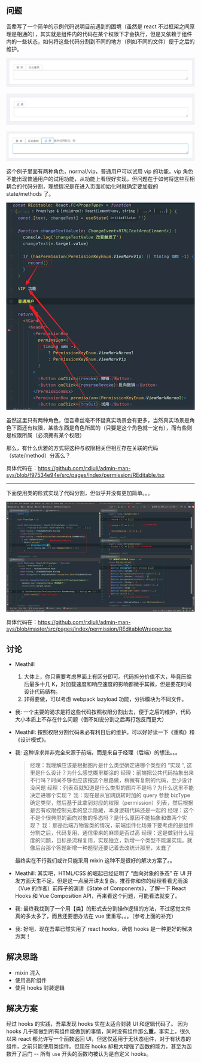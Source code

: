 ## 问题

吾辈写了一个简单的示例代码说明目前遇到的困境（虽然是 react 不过框架之间原理是相通的），其实就是组件内的代码在某个权限下才会执行，但是又依赖于组件内的一些状态，如何将这些代码分割到不同的地方（例如不同的文件）便于之后的维护。

![7e69d69a9157f9880390cfb28f9a12eb.png](./resource/0dbc91b2c59947ef86c099badd337eab.png)

![b96ed8f9915d324a238c66ea6f2cc520.png](./resource/46adf94d9d8847a0bc41badbcacf026e.png)

![8e51e2ceb7bf034de3b0a01f796172e7.png](./resource/362c59f1c07c4b69998c9268ac84f5b6.png)

这个例子里面有两种角色，normal/vip，普通用户可以试用 vip 的功能，vip 角色不能出现普通用户的试用功能，从功能上看很好实现，但问题在于如何将这些互相耦合的代码分割，理想情况是在进入页面初始化时就确定要加载的 state/methods 了。

![2535ac9cc61e98e49aacc7417570e845.png](./resource/350140322f52401091830c2c15eb0cd6.png)

虽然这里只有两种角色，但吾辈丝毫不怀疑真实场景会有更多，当然真实场景是角色下面还有权限，某些东西是角色所属的（只要是这个角色就一定有），而有些则是权限所属（必须拥有某个权限）

那么，有什么优雅的方式将这种与权限相关但相互存在关联的代码（state/method）分离么？

具体代码在：<https://github.com/rxliuli/admin-man-sys/blob/f97534e94e/src/pages/index/permission/REditable.tsx>

---

下面使用类的形式实现了代码分割，但似乎并没有更加简单。。。

![a825c2280b163c296a4979bd9606828d.png](./resource/d1f782f9e7f8405090878dfd80bd513b.png)

具体代码在：<https://github.com/rxliuli/admin-man-sys/blob/master/src/pages/index/permission/REditableWrapper.tsx>

## 讨论

- Meathill

  1.  大体上，你只需要考虑界面上有区分即可。代码拆分价值不大，毕竟压缩后最多十几 K，对加载速度和响应速度的影响都微乎其微，但是要花时间设计代码结构。
  1.  非得要做，可以考虑 webpack lazyload 功能，分拆模块为不同文件。

- 我: 一个主要的渴求是将这些代码按照权限分割出去，便于之后的维护，代码大小本质上不存在什么问题（倒不如说分割之后再打包反而更大）

- Meathill: 按照权限分割代码未必有利日后的维护。可以好好读一下《重构》和《设计模式》。

- 我: 这种诉求并非完全来源于前端，而是来自于经理（后端）的想法。。。

  > 经理：我理解应该是根据图片是什么类型确定进哪个类型的 “实现 “, 这里是什么设计？为什么感觉糊里糊涂的
  > 经理：前端把公共代码抽象出来不行吗？时间不够也应该按这个思路做，稍微有复制的代码，至少设计没问题
  > 经理：列表页就知道是什么类型的图片不是吗？为什么这里不能决定进哪个实现？
  > 我：现在是从官网跳转时加的 query 参数 bizType 确定类型，然后基于此拿到对应的权限（permission）列表，然后根据是否有权限控制元素的显示隐藏，本身逻辑代码还是一起的
  > 经理：这个不是个很典型的面向对象的多态吗？是什么原因不能抽象和做两个实现？
  > 我：那是后端万物皆类的情况，前端组件化场景下要考虑的是组件分割之后，代码复用、通信带来的麻烦是否过高
  > 经理：这是做到什么程度的问题，目标是流程复用，实现独立，新增一个类型不能漏实现。就像后台那个答题新增一种题型还要记着去改统计那里，太蠢了

  最终实在不行我们或许只能采用 mixin 这种不是很好的解决方案了。。

- Meathill: 其实吧，HTML/CSS 的崛起已经证明了 “面向对象的多态” 在 UI 开发方面天生不足。但是这一点展开讲太复杂。推荐你和你的经理看看尤雨溪（Vue 的作者）前阵子的演讲《State of Components》，了解一下 React Hooks 和 Vue Composition API，再来看这个问题，可能看法就变了。

- 我: 最终我找到了一个用【类】的形式去分割操作逻辑的方法，不过感觉文件真的多太多了，而且还要想办法在 vue 里重写。。。（参考上面的补充）

- 我: 好吧，现在吾辈已然实用了 react hooks，确信 hooks 是一种更好的解决方案！

## 解决思路

- mixin 混入
- 使用高阶组件
- 使用 hooks 封装逻辑

## 解决方案

经过 hooks 的实践，吾辈发现 hooks 实在太适合封装 UI 和逻辑代码了。
因为 hooks 几乎能做到所有组件能做到的事情，同时没有组件那么**重**，事实上，很久以来 react 都允许写一个函数返回 UI，但这仅适用于无状态组件，对于有状态的组件，之前只能使用类组件。但现在 hooks 却极大增强了函数的能力，甚至为函数开了后门 -- 所有 `use` 开头的函数均被认为是自定义 hooks。
